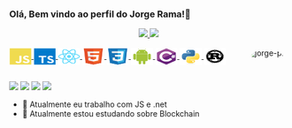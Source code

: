 ### Olá, Bem vindo ao perfil do Jorge Rama!👋

<div align="center">
  <a href="https://github.com/mandoju">
  <img height="180em" src="https://github-readme-stats.vercel.app/api?username=mandoju&show_icons=true&theme=dracula&include_all_commits=true&count_private=true"/>
  <img height="180em" src="https://github-readme-stats.vercel.app/api/top-langs/?username=mandoju&layout=compact&langs_count=7&theme=dracula"/>
</div>
<div style="display: inline_block"><br>
  <img align="center" alt="Jorge-Js" height="30" width="40" src="https://raw.githubusercontent.com/devicons/devicon/master/icons/javascript/javascript-plain.svg">
  <img align="center" alt="Jorge-Ts" height="30" width="40" src="https://raw.githubusercontent.com/devicons/devicon/master/icons/typescript/typescript-plain.svg">
  <img align="center" alt="Jorge-React" height="30" width="40" src="https://raw.githubusercontent.com/devicons/devicon/master/icons/react/react-original.svg">
  <img align="center" alt="Jorge-HTML" height="30" width="40" src="https://raw.githubusercontent.com/devicons/devicon/master/icons/html5/html5-original.svg">
  <img align="center" alt="Jorge-CSS" height="30" width="40" src="https://raw.githubusercontent.com/devicons/devicon/master/icons/css3/css3-original.svg">
  <img align="center" alt="Jorge-Js" height="30" width="40" src="https://raw.githubusercontent.com/devicons/devicon/master/icons/android/android-plain.svg">
  <img align="center" alt="Jorge-Csharp" height="30" width="40" src="https://raw.githubusercontent.com/devicons/devicon/master/icons/csharp/csharp-original.svg">
  <img align="center" alt="Jorge-Python" height="30" width="40" src="https://raw.githubusercontent.com/devicons/devicon/master/icons/python/python-original.svg">
  <img align="center" alt="Jorge-Rust" height="30" width="40" src="https://raw.githubusercontent.com/devicons/devicon/master/icons/rust/rust-plain.svg">
  <img align="right" alt="jorge-pic" height="150" style="border-radius:50px;" src="https://media2.giphy.com/media/HnKSuvC39SdOM/giphy.gif?cid=ecf05e477xuonp7u63zo40zpeab8b67wf8x4t390lzymy02m&rid=giphy.gif&ct=g">
 
</div>
  
  ##
 
<div> 
  <a href="https://www.youtube.com/user/mandoju1" target="_blank"><img src="https://img.shields.io/badge/YouTube-FF0000?style=for-the-badge&logo=youtube&logoColor=white" target="_blank"></a>
  <a href="https://instagram.com/mandoju" target="_blank"><img src="https://img.shields.io/badge/-Instagram-%23E4405F?style=for-the-badge&logo=instagram&logoColor=white" target="_blank"></a>
 	<a href="https://www.twitch.tv/gotenkiz" target="_blank"><img src="https://img.shields.io/badge/Twitch-9146FF?style=for-the-badge&logo=twitch&logoColor=white" target="_blank"></a>
  <a href="https://www.linkedin.com/in/jorge-rama-krsna-mandoju-29805797/" target="_blank"><img src="https://img.shields.io/badge/-LinkedIn-%230077B5?style=for-the-badge&logo=linkedin&logoColor=white" target="_blank"></a> 
 
</div>
  
  
- 🔭 Atualmente eu trabalho com JS e .net
- 🌱 Atualmente estou estudando sobre Blockchain
<!-- - 💬 Ask me about ...
- 📫 How to reach me: ...
- 😄 Pronouns: ...
- ⚡ Fun fact: ... -->
